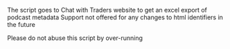 The script goes to Chat with Traders website to get an excel export of podcast metadata
Support not offered for any changes to html identifiers in the future

Please do not abuse this script by over-running
